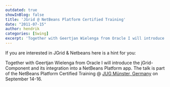 ```yaml
---
outdated: true
showInBlog: false
title: 'JGrid @ NetBeans Platform Certified Training'
date: "2011-07-15"
author: hendrik
categories: [Swing]
excerpt: 'Together with Geertjan Wielenga from Oracle I will introduce the jGrid-Component and its integration into a NetBeans Platform app'
---
```

If you are interested in JGrid & Netbeans here is a hint for you:

Together with Geertjan Wielenga from Oracle I will introduce the jGrid-Component and its integration into a NetBeans Platform app. The talk is part of the NetBeans Platform Certified Training @
[JUG Münster, Germany](http://www.jug-muenster.de) on September 14-16.
